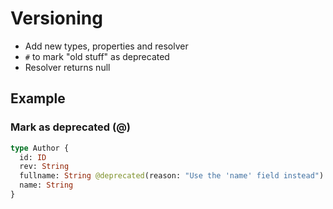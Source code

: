 # Versioning

- Add new types, properties and resolver
- `#` to mark "old stuff" as deprecated
- Resolver returns null

## Example

### Mark as deprecated (@)

```graphql
type Author {
  id: ID
  rev: String
  fullname: String @deprecated(reason: "Use the 'name' field instead")
  name: String
}
```
